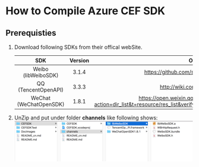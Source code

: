 # How to Compile Azure CEF SDK

## Prerequisties
1. Download following SDKs from their offical webSite.

    | SDK | Version| Offical Link|
    |:--:|:--:|:--:|
    |Weibo (libWeiboSDK)| 3.1.4 | https://github.com/sinaweibosdk/weibo_ios_sdk|
    |QQ (TencentOpenAPI)| 3.3.3 | http://wiki.connect.qq.com/sdk下载 |
    |WeChat (WeChatOpenSDK) | 1.8.1 | https://open.weixin.qq.com/cgi-bin/showdocument?action=dir_list&t=resource/res_list&verify=1&id=open1419319164&token=&lang=zh_CN |


2. UnZip and put under folder **channels** like following shows:
![alt text](../DocImages/channelsFolder.png "channelsFolder.png")


